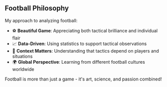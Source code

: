 ## Football Philosophy

My approach to analyzing football:

- ⚽ **Beautiful Game**: Appreciating both tactical brilliance and individual flair
- 📈 **Data-Driven**: Using statistics to support tactical observations
- 🎯 **Context Matters**: Understanding that tactics depend on players and situations
- 🌍 **Global Perspective**: Learning from different football cultures worldwide

Football is more than just a game - it's art, science, and passion combined!
